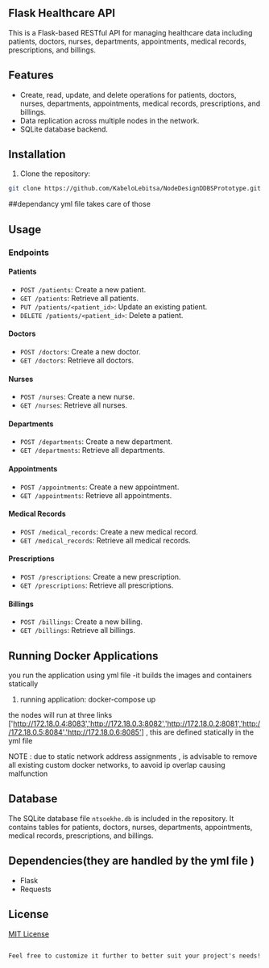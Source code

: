 ## Flask Healthcare API

This is a Flask-based RESTful API for managing healthcare data including patients, doctors, nurses, departments, appointments, medical records, prescriptions, and billings.

## Features

- Create, read, update, and delete operations for patients, doctors, nurses, departments, appointments, medical records, prescriptions, and billings.
- Data replication across multiple nodes in the network.
- SQLite database backend.

## Installation

1. Clone the repository:

```bash
git clone https://github.com/KabeloLebitsa/NodeDesignDDBSPrototype.git
```
##dependancy 
yml file takes care of those

## Usage

### Endpoints

#### Patients

- `POST /patients`: Create a new patient.
- `GET /patients`: Retrieve all patients.
- `PUT /patients/<patient_id>`: Update an existing patient.
- `DELETE /patients/<patient_id>`: Delete a patient.

#### Doctors

- `POST /doctors`: Create a new doctor.
- `GET /doctors`: Retrieve all doctors.

#### Nurses

- `POST /nurses`: Create a new nurse.
- `GET /nurses`: Retrieve all nurses.

#### Departments

- `POST /departments`: Create a new department.
- `GET /departments`: Retrieve all departments.

#### Appointments

- `POST /appointments`: Create a new appointment.
- `GET /appointments`: Retrieve all appointments.

#### Medical Records

- `POST /medical_records`: Create a new medical record.
- `GET /medical_records`: Retrieve all medical records.

#### Prescriptions

- `POST /prescriptions`: Create a new prescription.
- `GET /prescriptions`: Retrieve all prescriptions.

#### Billings

- `POST /billings`: Create a new billing.
- `GET /billings`: Retrieve all billings.

## Running  Docker Applications

you run the application using yml file 
-it builds the images and containers statically

1. running application:
    docker-compose up

the nodes will run at three links
['http://172.18.0.4:8083','http://172.18.0.3:8082','http://172.18.0.2:8081','http://172.18.0.5:8084','http://172.18.0.6:8085']
,   this are defined statically in the yml file

NOTE : due to static network address assignments ,  is advisable to remove all existing custom docker networks, to aavoid ip overlap causing malfunction 


## Database

The SQLite database file `ntsoekhe.db` is included in the repository. It contains tables for patients, doctors, nurses, departments, appointments, medical records, prescriptions, and billings.

## Dependencies(they are handled by the yml file )

- Flask
- Requests

## License

[MIT License](LICENSE)
```

Feel free to customize it further to better suit your project's needs!


